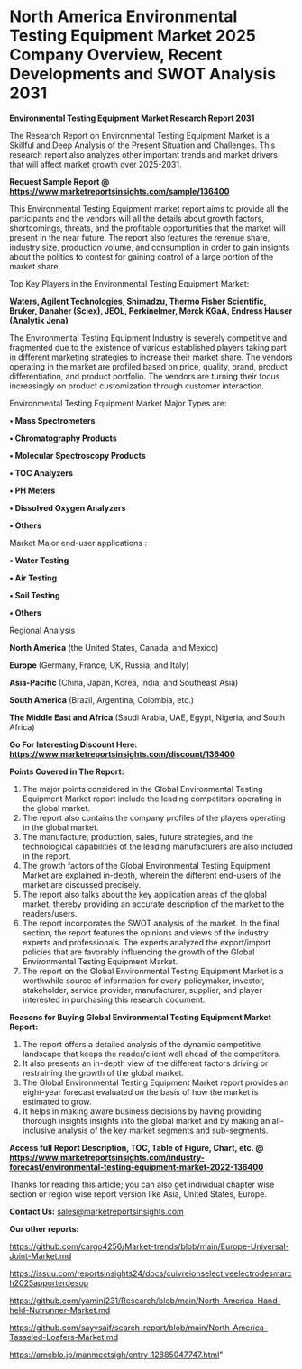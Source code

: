 # North America Environmental Testing Equipment Market 2025 Company Overview, Recent Developments and SWOT Analysis 2031

<strong>Environmental Testing Equipment Market Research Report 2031</strong>

The Research Report on Environmental Testing Equipment Market is a Skillful and Deep Analysis of the Present Situation and Challenges. This research report also analyzes other important trends and market drivers that will affect market growth over 2025-2031.

<strong>Request Sample Report @ <a href=https://www.marketreportsinsights.com/sample/136400>https://www.marketreportsinsights.com/sample/136400</a></strong>

This Environmental Testing Equipment market report aims to provide all the participants and the vendors will all the details about growth factors, shortcomings, threats, and the profitable opportunities that the market will present in the near future. The report also features the revenue share, industry size, production volume, and consumption in order to gain insights about the politics to contest for gaining control of a large portion of the market share.

Top Key Players in the Environmental Testing Equipment Market:

<strong>Waters, Agilent Technologies, Shimadzu, Thermo Fisher Scientific, Bruker, Danaher (Sciex), JEOL, Perkinelmer, Merck KGaA, Endress Hauser (Analytik Jena)</strong>

The Environmental Testing Equipment Industry is severely competitive and fragmented due to the existence of various established players taking part in different marketing strategies to increase their market share. The vendors operating in the market are profiled based on price, quality, brand, product differentiation, and product portfolio. The vendors are turning their focus increasingly on product customization through customer interaction.

Environmental Testing Equipment Market Major Types are:

<strong>• Mass Spectrometers

• Chromatography Products

• Molecular Spectroscopy Products

• TOC Analyzers

• PH Meters

• Dissolved Oxygen Analyzers

• Others</strong>

Market Major end-user applications :

<strong>• Water Testing

• Air Testing

• Soil Testing

• Others</strong>

Regional Analysis

</u><strong><b>North America</b></strong> (the United States, Canada, and Mexico)

<strong><b>Europe </b></strong>(Germany, France, UK, Russia, and Italy)

<strong><b>Asia-Pacific</b></strong> (China, Japan, Korea, India, and Southeast Asia)

<strong><b>South America</b></strong> (Brazil, Argentina, Colombia, etc.)

<strong><b>The Middle East and Africa</b></strong> (Saudi Arabia, UAE, Egypt, Nigeria, and South Africa)

<strong>Go For Interesting Discount Here: <a href=https://www.marketreportsinsights.com/discount/136400>https://www.marketreportsinsights.com/discount/136400</a></strong>

<strong>Points Covered in The Report:</strong>
<ol>
  <li>The major points considered in the Global Environmental Testing Equipment Market report include the leading competitors operating in the global market.</li>
  <li>The report also contains the company profiles of the players operating in the global market.</li>
  <li>The manufacture, production, sales, future strategies, and the technological capabilities of the leading manufacturers are also included in the report.</li>
  <li>The growth factors of the Global Environmental Testing Equipment Market are explained in-depth, wherein the different end-users of the market are discussed precisely.</li>
  <li>The report also talks about the key application areas of the global market, thereby providing an accurate description of the market to the readers/users.</li>
  <li>The report incorporates the SWOT analysis of the market. In the final section, the report features the opinions and views of the industry experts and professionals. The experts analyzed the export/import policies that are favorably influencing the growth of the Global Environmental Testing Equipment Market.</li>
  <li>The report on the Global Environmental Testing Equipment Market is a worthwhile source of information for every policymaker, investor, stakeholder, service provider, manufacturer, supplier, and player interested in purchasing this research document.</li>
</ol>
<strong>Reasons for Buying Global Environmental Testing Equipment Market Report:</strong>

<ol>
  <li>The report offers a detailed analysis of the dynamic competitive landscape that keeps the reader/client well ahead of the competitors.</li>
  <li>It also presents an in-depth view of the different factors driving or restraining the growth of the global market.</li>
  <li>The Global Environmental Testing Equipment Market report provides an eight-year forecast evaluated on the basis of how the market is estimated to grow.</li>
  <li>It helps in making aware business decisions by having providing thorough insights insights into the global market and by making an all-inclusive analysis of the key market segments and sub-segments.</li>
</ol>
<strong>Access full Report Description, TOC, Table of Figure, Chart, etc. @ <a href=https://www.marketreportsinsights.com/industry-forecast/environmental-testing-equipment-market-2022-136400>https://www.marketreportsinsights.com/industry-forecast/environmental-testing-equipment-market-2022-136400</a></strong>


Thanks for reading this article; you can also get individual chapter wise section or region wise report version like Asia, United States, Europe.

<strong>Contact Us:</strong>
sales@marketreportsinsights.com

<strong>Our other reports:</strong>

<a href=https://github.com/cargo4256/Market-trends/blob/main/Europe-Universal-Joint-Market.md>https://github.com/cargo4256/Market-trends/blob/main/Europe-Universal-Joint-Market.md</a>

<a href=https://issuu.com/reportsinsights24/docs/cuivreionselectiveelectrodesmarch2025apporterdesop>https://issuu.com/reportsinsights24/docs/cuivreionselectiveelectrodesmarch2025apporterdesop</a>

<a href=https://github.com/yamini231/Research/blob/main/North-America-Hand-held-Nutrunner-Market.md>https://github.com/yamini231/Research/blob/main/North-America-Hand-held-Nutrunner-Market.md</a>

<a href=https://github.com/sayysaif/search-report/blob/main/North-America-Tasseled-Loafers-Market.md>https://github.com/sayysaif/search-report/blob/main/North-America-Tasseled-Loafers-Market.md</a>

<a href=https://ameblo.jp/manmeetsigh/entry-12885047747.html>https://ameblo.jp/manmeetsigh/entry-12885047747.html</a>"
